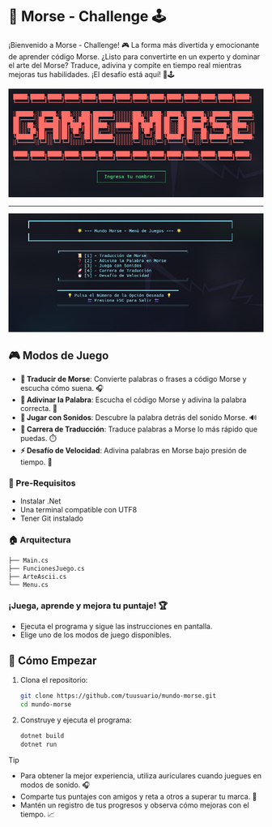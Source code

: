 # 🌟 **Morse - Challenge** 🕹️  
¡Bienvenido a Morse - Challenge! 🎮 La forma más divertida y emocionante de aprender código Morse. ¿Listo para convertirte en un experto y dominar el arte del Morse? Traduce, adivina y compite en tiempo real mientras mejoras tus habilidades. ¡El desafío está aquí! 🚀🕹️ 

![logoGameMorse](logo.png)

---

![menuPrincipal](menuPrincipal.png)

## 🎮 **Modos de Juego**  
- **📜 Traducir de Morse**: Convierte palabras o frases a código Morse y escucha cómo suena. 🎧  
- **🔮 Adivinar la Palabra**: Escucha el código Morse y adivina la palabra correcta. 🧠  
- **🎵 Jugar con Sonidos**: Descubre la palabra detrás del sonido Morse. 🔊  
- **🏁 Carrera de Traducción**: Traduce palabras a Morse lo más rápido que puedas. ⏱️  
- **⚡ Desafío de Velocidad**: Adivina palabras en Morse bajo presión de tiempo. 💨  
<!-- - **🌐 Modo Online con SSH** (Próximamente): Compite en tiempo real contra otros jugadores conectándote vía SSH. ¡Prepárate para un desafío global! 🌍 --> 

### 📜 Pre-Requisitos 
- Instalar .Net 
- Una terminal compatible con UTF8
- Tener Git instalado


### 🏠 Arquitectura
```
├── Main.cs
├── FuncionesJuego.cs
├── ArteAscii.cs
└── Menu.cs
```

### ¡Juega, aprende y mejora tu puntaje! 🏆

- Ejecuta el programa y sigue las instrucciones en pantalla.
- Elige uno de los modos de juego disponibles.

## 🚀 **Cómo Empezar** 

1. Clona el repositorio:
    ```bash
    git clone https://github.com/tuusuario/mundo-morse.git  
    cd mundo-morse
    ```
2. Construye y ejecuta el programa:
    ```bash
    dotnet build  
    dotnet run
    ```

> [!TIP]  
> - Para obtener la mejor experiencia, utiliza auriculares cuando juegues en modos de sonido. 🎧  
> - Comparte tus puntajes con amigos y reta a otros a superar tu marca. 🎯  
> - Mantén un registro de tus progresos y observa cómo mejoras con el tiempo. 📈  
<!-- > - ¡Mantente atento a las actualizaciones para el nuevo modo online con conexión SSH! 🌐 -->
